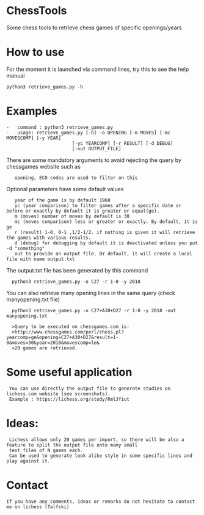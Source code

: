 # ChessTools
Some chess tools to retrieve chess games of specific openings/years

# How to use 
For the moment it is launched via command lines, try this to see the help manual

    python3 retrieve_games.py -h

# Examples

    -   command : python3 retrieve_games.py
    -   usage: retrieve_games.py [-h] -o OPENING [-m MOVES] [-mc MOVESCOMP] [-y YEAR]
                            [-yc YEARCOMP] [-r RESULT] [-d DEBUG]
                            [-out OUTPUT_FILE]
There are some mandatory arguments to avoid rejecting the query by chessgames website such as 
   
       opening, ECO codes are used to filter on this
       
Optional parameters have some default values 

       year of the game is by default 1960
       yc (year comparison) to filter games after a specific date or before or exactly by default it is greater or equal(ge).
       m (moves) number of moves by default is 30
       mc (moves comparison) less or greater or exactly. By default, it is ge
       r (result) 1-0, 0-1 ,1/2-1/2. if nothing is given it will retrieve the games with various results.
       d (debug) for debugging by default it is deactivated unless you put -d "something"
       out to provide an output file. BY default, it will create a local file with name output.txt

The output.txt file has been generated by this command

      python3 retrieve_games.py -o C27 -r 1-0 -y 2018

You can also retrieve many opening lines in the same query (check manyopening.txt file)

      python3 retrieve_games.py -o C27+A30+D27 -r 1-0 -y 2018 -out manyopening.txt
      
      >Query to be executed on chessgames.com is: 
      >http://www.chessgames.com/perl/chess.pl?yearcomp=ge&opening=C27+A30+D27&result=1-0&moves=30&year=2018&movescomp=le&
      >20 games are retrieved.
     
# Some useful application

     You can use directly the output file to generate studies on lichess.com website (see screenshots).
     Example : https://lichess.org/study/RmlJfiut

# Ideas:
     Lichess allows only 20 games per import, so there will be also a feature to split the output file onto many small
     text files of N games each.
     Can be used to generate look alike style in some specific lines and play against it.

# Contact
    If you have any comments, ideas or remarks do not hesitate to contact me on lichess (Talfski)


